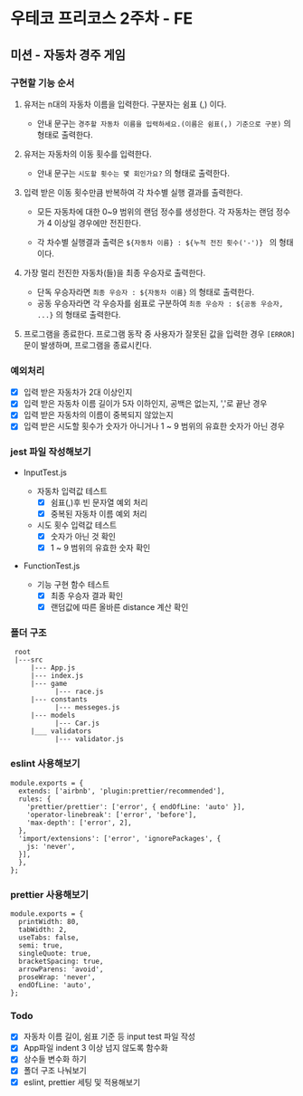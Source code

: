 # 우테코 프리코스 2주차 - FE

## 미션 - 자동차 경주 게임

### 구현할 기능 순서

1. 유저는 n대의 자동차 이름을 입력한다. 구분자는 쉼표 (,) 이다.

   - 안내 문구는 `경주할 자동차 이름을 입력하세요.(이름은 쉼표(,) 기준으로 구분)` 의 형태로 출력한다.

2. 유저는 자동차의 이동 횟수를 입력한다.

   - 안내 문구는 `시도할 횟수는 몇 회인가요?` 의 형태로 출력한다.

3. 입력 받은 이동 횟수만큼 반복하여 각 차수별 실행 결과를 출력한다.

   - 모든 자동차에 대한 0~9 범위의 랜덤 정수를 생성한다. 각 자동차는 랜덤 정수가 4 이상일 경우에만 전진한다.

   - 각 차수별 실행결과 출력은 `${자동차 이름} : ${누적 전진 횟수('-')} ` 의 형태이다.

4. 가장 멀리 전진한 자동차(들)을 최종 우승자로 출력한다.

   - 단독 우승자라면 `최종 우승자 : ${자동차 이름}` 의 형태로 출력한다.
   - 공동 우승자라면 각 우승자를 쉼표로 구분하여 `최종 우승자 : ${공동 우승자, ...}` 의 형태로 출력한다.

5. 프로그램을 종료한다. 프로그램 동작 중 사용자가 잘못된 값을 입력한 경우 `[ERROR]` 문이 발생하며, 프로그램을 종료시킨다.

### 예외처리

- [x] 입력 받은 자동차가 2대 이상인지
- [x] 입력 받은 자동차 이름 길이가 5자 이하인지, 공백은 없는지, ','로 끝난 경우
- [x] 입력 받은 자동차의 이름이 중복되지 않았는지
- [x] 입력 받은 시도할 횟수가 숫자가 아니거나 1 ~ 9 범위의 유효한 숫자가 아닌 경우

### jest 파일 작성해보기

- InputTest.js

  - 자동차 입력값 테스트
    - [x] 쉼표(,)후 빈 문자열 예외 처리
    - [x] 중복된 자동차 이름 예외 처리
  - 시도 횟수 입력값 테스트
    - [x] 숫자가 아닌 것 확인
    - [x] 1 ~ 9 범위의 유효한 숫자 확인

- FunctionTest.js
  - 기능 구현 함수 테스트
    - [x] 최종 우승자 결과 확인
    - [x] 랜덤값에 따른 올바른 distance 계산 확인

### 폴더 구조

```
 root
 |---src
     |--- App.js
     |--- index.js
     |--- game
           |--- race.js
     |--- constants
           |--- messeges.js
     |--- models
           |--- Car.js
     |___ validators
           |--- validator.js
```

### eslint 사용해보기

```
module.exports = {
  extends: ['airbnb', 'plugin:prettier/recommended'],
  rules: {
    'prettier/prettier': ['error', { endOfLine: 'auto' }],
    'operator-linebreak': ['error', 'before'],
    'max-depth': ['error', 2],
  },
  'import/extensions': ['error', 'ignorePackages', {
    js: 'never',
  }],
  },
};
```

### prettier 사용해보기

```
module.exports = {
  printWidth: 80,
  tabWidth: 2,
  useTabs: false,
  semi: true,
  singleQuote: true,
  bracketSpacing: true,
  arrowParens: 'avoid',
  proseWrap: 'never',
  endOfLine: 'auto',
};
```

### Todo

- [x] 자동차 이름 길이, 쉼표 기준 등 input test 파일 작성
- [x] App파일 indent 3 이상 넘지 않도록 함수화
- [x] 상수들 변수화 하기
- [x] 폴더 구조 나눠보기
- [x] eslint, prettier 세팅 및 적용해보기
